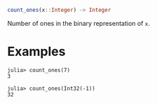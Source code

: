 ```julia
count_ones(x::Integer) -> Integer
```

Number of ones in the binary representation of `x`.

# Examples

```jldoctest
julia> count_ones(7)
3

julia> count_ones(Int32(-1))
32
```
